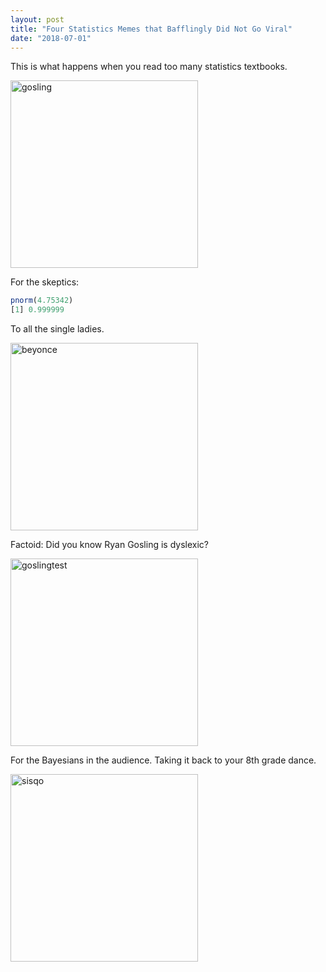 ```yaml
---
layout: post
title: "Four Statistics Memes that Bafflingly Did Not Go Viral"
date: "2018-07-01"
---
```


This is what happens when you read too many statistics textbooks. 


<img src="./memes/gosling.JPG" alt="gosling" width="300px" height="300px"/>

For the skeptics: 
``` r
pnorm(4.75342)
[1] 0.999999 
```


To all the single ladies.

<img src="./memes/destiny.JPG" alt="beyonce" width="300px" height="300px"/>

Factoid: Did you know Ryan Gosling is dyslexic? 

<img src="./memes/ftest.JPG" alt="goslingtest" width="300px" height="300px"/>

For the Bayesians in the audience. Taking it back to your 8th grade dance. 

<img src="./memes/thong.JPG" alt="sisqo" width="300px" height="300px"/>




